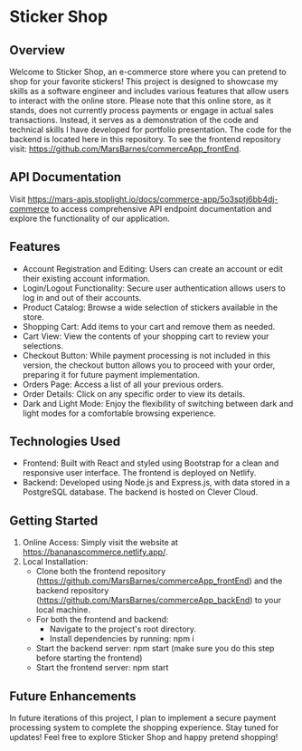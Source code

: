 # Sticker Shop

## Overview 
Welcome to Sticker Shop, an e-commerce store where you can pretend to shop for your favorite stickers! This project is designed to showcase my skills as a software engineer and includes various features that allow users to interact with the online store. Please note that this online store, as it stands, does not currently process payments or engage in actual sales transactions. Instead, it serves as a demonstration of the code and technical skills I have developed for portfolio presentation. The code for the backend is located here in this repository. To see the frontend repository visit: https://github.com/MarsBarnes/commerceApp_frontEnd.

## API Documentation
Visit https://mars-apis.stoplight.io/docs/commerce-app/5o3sptj6bb4dj-commerce to access comprehensive API endpoint documentation and explore the functionality of our application.

## Features
- Account Registration and Editing: Users can create an account or edit their existing account information.
- Login/Logout Functionality: Secure user authentication allows users to log in and out of their accounts.
- Product Catalog: Browse a wide selection of stickers available in the store.
- Shopping Cart: Add items to your cart and remove them as needed.
- Cart View: View the contents of your shopping cart to review your selections.
- Checkout Button: While payment processing is not included in this version, the checkout button allows you to proceed with your order, preparing it for future payment implementation.
- Orders Page: Access a list of all your previous orders.
- Order Details: Click on any specific order to view its details.
- Dark and Light Mode: Enjoy the flexibility of switching between dark and light modes for a comfortable browsing experience.

## Technologies Used
- Frontend: Built with React and styled using Bootstrap for a clean and responsive user interface. The frontend is deployed on Netlify.
- Backend: Developed using Node.js and Express.js, with data stored in a PostgreSQL database. The backend is hosted on Clever Cloud.

## Getting Started
1. Online Access: Simply visit the website at https://bananascommerce.netlify.app/.
2. Local Installation:
    - Clone both the frontend repository (https://github.com/MarsBarnes/commerceApp_frontEnd) and the backend repository (https://github.com/MarsBarnes/commerceApp_backEnd) to your local machine.
    - For both the frontend and backend:
        - Navigate to the project's root directory.
        - Install dependencies by running: npm i
    - Start the backend server: npm start (make sure you do this step before starting the frontend)
    - Start the frontend server: npm start

## Future Enhancements
In future iterations of this project, I plan to implement a secure payment processing system to complete the shopping experience. Stay tuned for updates! Feel free to explore Sticker Shop and happy pretend shopping! 